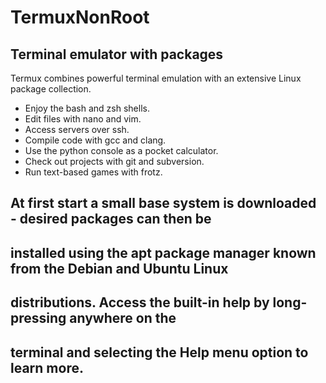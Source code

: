 # TermuxNonRoot
## Terminal emulator with packages
Termux combines powerful terminal emulation with an extensive Linux package collection.
- Enjoy the bash and zsh shells.
- Edit files with nano and vim.
- Access servers over ssh.
- Compile code with gcc and clang.
- Use the python console as a pocket calculator.
- Check out projects with git and subversion.
- Run text-based games with frotz.

## At first start a small base system is downloaded - desired packages can then be
## installed using the apt package manager known from the Debian and Ubuntu Linux
## distributions. Access the built-in help by long-pressing anywhere on the
## terminal and selecting the Help menu option to learn more.
